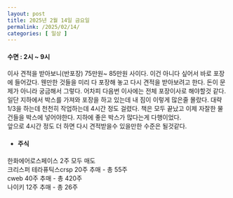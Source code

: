 ```yaml
---
layout: post
title: 2025년 2월 14일 금요일
permalink: /2025/02/14/
categories: [ 일상 ]
---
```

#### 수면 : 2시 ~ 9시<br/>
이사 견적을 받아보니(반포장) 75만원~ 85만원 사이다. 이건 아니다 싶어서 바로 포장에 들어갔다. 웬만한 것들을 미리 다 포장해 놓고 다시 견적을 받아보려고 한다. 돈이 문제가 아니라 궁금해서 그렇다. 어차피 다음번 이사에는 전체 포장이사로 해야할것 같다.<br/>
일단 지하에서 박스를 가져와 포장을 하고 있는데 내 짐이 이렇게 많은줄 몰랐다. 대략 1/3을 하는데 천천히 작업하는데 4시간 정도 걸렸다. 책은 모두 끝났고 이제 자잘한 물건들을 박스에 넣어야한다. 지하에 좋은 박스가 많다는게 다행이었다.<br/>
앞으로 4시간 정도 더 하면 다시 견적받을수 있을만한 수준은 될것같다.<br/>
* #### 주식<br/>
한화에어로스페이스 2주 모두 매도<br/>
크리스퍼 테라퓨틱스crsp 20주 추매 - 총 55주<br/>
cweb 40주 추매 - 총 420주<br/>
나이키 12주 추매 - 총 26주